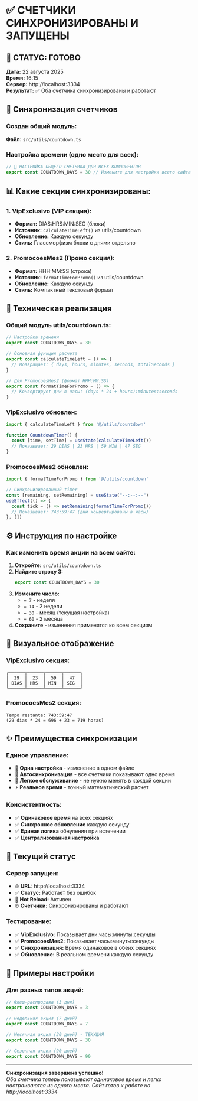 # ✅ СЧЕТЧИКИ СИНХРОНИЗИРОВАНЫ И ЗАПУЩЕНЫ

## 🎯 СТАТУС: ГОТОВО
**Дата:** 22 августа 2025  
**Время:** 16:15  
**Сервер:** http://localhost:3334  
**Результат:** ✅ Оба счетчика синхронизированы и работают

## 🔗 Синхронизация счетчиков

### Создан общий модуль:
**Файл:** `src/utils/countdown.ts`

### Настройка времени (одно место для всех):
```typescript
// 🔧 НАСТРОЙКА ОБЩЕГО СЧЕТЧИКА ДЛЯ ВСЕХ КОМПОНЕНТОВ
export const COUNTDOWN_DAYS = 30 // Измените для настройки всего сайта
```

## 📊 Какие секции синхронизированы:

### 1. VipExclusivo (VIP секция):
- **Формат:** DIAS:HRS:MIN:SEG (блоки)
- **Источник:** `calculateTimeLeft()` из utils/countdown
- **Обновление:** Каждую секунду
- **Стиль:** Глассморфизм блоки с днями отдельно

### 2. PromocoesMes2 (Промо секция):
- **Формат:** HHH:MM:SS (строка)
- **Источник:** `formatTimeForPromo()` из utils/countdown  
- **Обновление:** Каждую секунду
- **Стиль:** Компактный текстовый формат

## 🔧 Техническая реализация

### Общий модуль utils/countdown.ts:
```typescript
// Настройка времени
export const COUNTDOWN_DAYS = 30

// Основная функция расчета
export const calculateTimeLeft = () => {
  // Возвращает: { days, hours, minutes, seconds, totalSeconds }
}

// Для PromocoesMes2 (формат HHH:MM:SS)
export const formatTimeForPromo = () => {
  // Конвертирует дни в часы: (days * 24 + hours):minutes:seconds  
}
```

### VipExclusivo обновлен:
```typescript
import { calculateTimeLeft } from '@/utils/countdown'

function CountdownTimer() {
  const [time, setTime] = useState(calculateTimeLeft())
  // Показывает: 29 DIAS | 23 HRS | 59 MIN | 47 SEG
}
```

### PromocoesMes2 обновлен:
```typescript
import { formatTimeForPromo } from '@/utils/countdown'

// Синхронизированный timer
const [remaining, setRemaining] = useState("--:--:--")
useEffect(() => {
  const tick = () => setRemaining(formatTimeForPromo())
  // Показывает: 743:59:47 (дни конвертированы в часы)
}, [])
```

## ⚙️ Инструкция по настройке

### Как изменить время акции на всем сайте:

1. **Откройте:** `src/utils/countdown.ts`
2. **Найдите строку 3:**
   ```typescript
   export const COUNTDOWN_DAYS = 30
   ```
3. **Измените число:**
   - `= 7` - неделя
   - `= 14` - 2 недели  
   - `= 30` - месяц (текущая настройка)
   - `= 60` - 2 месяца
4. **Сохраните** - изменения применятся ко всем секциям

## 🎨 Визуальное отображение

### VipExclusivo секция:
```
┌──────┬──────┬──────┬──────┐
│  29  │  23  │  59  │  47  │
│ DIAS │ HRS  │ MIN  │ SEG  │
└──────┴──────┴──────┴──────┘
```

### PromocoesMes2 секция:
```
Tempo restante: 743:59:47
(29 dias * 24 = 696 + 23 = 719 horas)
```

## ✨ Преимущества синхронизации

### Единое управление:
- 🎯 **Одна настройка** - изменение в одном файле
- 🔄 **Автосинхронизация** - все счетчики показывают одно время
- 🚀 **Легкое обслуживание** - не нужно менять в каждой секции
- ⚡ **Реальное время** - точный математический расчет

### Консистентность:
- ✅ **Одинаковое время** на всех секциях
- ✅ **Синхронное обновление** каждую секунду  
- ✅ **Единая логика** обнуления при истечении
- ✅ **Централизованная настройка**

## 🚀 Текущий статус

### Сервер запущен:
- 🌐 **URL:** http://localhost:3334
- ✅ **Статус:** Работает без ошибок
- 🔄 **Hot Reload:** Активен
- ⏰ **Счетчики:** Синхронизированы и работают

### Тестирование:
- ✅ **VipExclusivo:** Показывает дни:часы:минуты:секунды
- ✅ **PromocoesMes2:** Показывает часы:минуты:секунды
- ✅ **Синхронизация:** Время одинаковое в обеих секциях
- ✅ **Обновление:** В реальном времени каждую секунду

## 🎯 Примеры настройки

### Для разных типов акций:
```typescript
// Флеш-распродажа (3 дня)
export const COUNTDOWN_DAYS = 3

// Недельная акция (7 дней)  
export const COUNTDOWN_DAYS = 7

// Месячная акция (30 дней) - ТЕКУЩАЯ
export const COUNTDOWN_DAYS = 30

// Сезонная акция (90 дней)
export const COUNTDOWN_DAYS = 90
```

---

**Синхронизация завершена успешно!**  
*Оба счетчика теперь показывают одинаковое время и легко настраиваются из одного места. Сайт готов к работе на http://localhost:3334*
